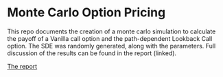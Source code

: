 # Monte Carlo Option Pricing

This repo documents the creation of a monte carlo simulation to calculate the payoff of a Vanilla call option and the path-dependent Lookback Call option. The SDE was randomly generated, along with the parameters. Full discussion of the results can be found in the report (linked).

[The report](Monte_Carlo_Option_Pricing.pdf)